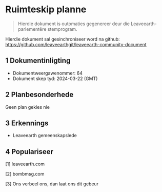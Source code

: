 # Ruimteskip planne

>Hierdie dokument is outomaties gegenereer deur die Leaveearth-parlementêre stemprogram.

Hierdie dokument sal gesinchroniseer word na github: https://github.com/leaveearthgit/leaveearth-community-document

## 1 Dokumentinligting

- Dokumentweergawenommer: 64
- Dokument skep tyd: 2024-03-22 (GMT)

## 2 Planbesonderhede

Geen plan gekies nie

## 3 Erkennings
* Leaveearth gemeenskapslede

## 4 Populariseer
[1] leaveearth.com

[2] bombmsg.com

[3] Ons verbeel ons, dan laat ons dit gebeur